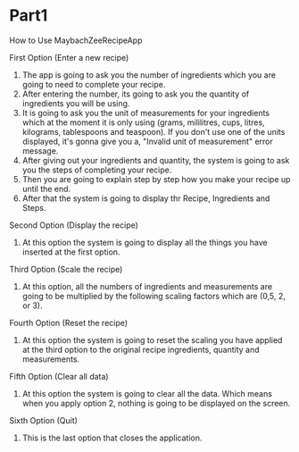 # Part1

How to Use MaybachZeeRecipeApp

First Option (Enter a new recipe)

1. The app is going to ask you the number of ingredients which you are going to need to complete your recipe.
2. After entering the number, its going to ask you the quantity of ingredients you will be using.
3. It is going to ask you the unit of measurements for your ingredients which at the moment it is only using (grams, mililitres, cups, litres, kilograms, tablespoons and teaspoon). If you don't use one of the units displayed, it's gonna give you a, "Invalid unit of measurement" error message.
4. After giving out your ingredients and quantity, the system is going to ask you the steps of completing your recipe.
5. Then you are going to explain step by step how you make your recipe up until the end.
6. After that the system is going to display thr Recipe, Ingredients and Steps.

Second Option (Display the recipe)

1. At this option the system is going to display all the things you have inserted at the first option.

Third Option (Scale the recipe)

1. At this option, all the numbers of ingredients and measurements are going to be multiplied by the following scaling factors which are (0,5, 2, or 3).

Fourth Option (Reset the recipe)

1. At this option the system is going to reset the scaling you have applied at the third option to the original recipe ingredients, quantity and measurements.

Fifth Option (Clear all data)

1. At this option the system is going to clear all the data. Which means when you apply option 2, nothing is going to be displayed on the screen.

Sixth Option (Quit)

1. This is the last option that closes the application.
